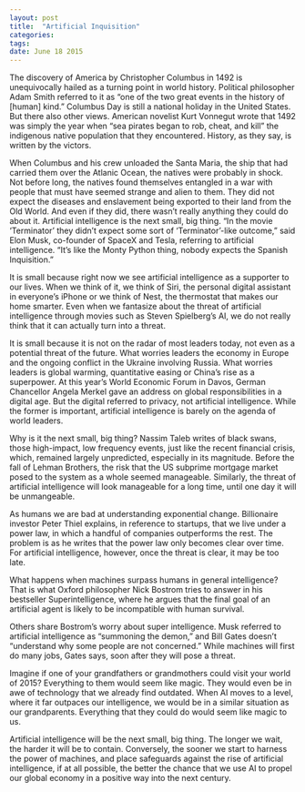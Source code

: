 ```yaml
---
layout: post
title:  "Artificial Inquisition"
categories: 
tags: 
date: June 18 2015
---
```


The discovery of America by Christopher Columbus in 1492 is unequivocally hailed as a turning point in world history. Political philosopher Adam Smith referred to it as “one of the two great events in the history of [human] kind.” Columbus Day is still a national holiday in the United States. But there also other views. American novelist Kurt Vonnegut wrote that 1492 was simply the year when “sea pirates began to rob, cheat, and kill” the indigenous native population that they encountered. History, as they say, is written by the victors.

When Columbus and his crew unloaded the Santa Maria, the ship that had carried them over the Atlanic Ocean, the natives were probably in shock. Not before long, the natives found themselves entangled in a war with people that must have seemed strange and alien to them. They did not expect the diseases and enslavement being exported to their land from the Old World. And even if they did, there wasn’t really anything they could do about it.
Artificial intelligence is the next small, big thing. “In the movie ‘Terminator’ they didn’t expect some sort of ‘Terminator’-like outcome,” said Elon Musk, co-founder of SpaceX and Tesla, referring to artificial intelligence. “It’s like the Monty Python thing, nobody expects the Spanish Inquisition.”

It is small because right now we see artificial intelligence as a supporter to our lives. When we think of it, we think of Siri, the personal digital assistant in everyone’s iPhone or we think of Nest, the thermostat that makes our home smarter. Even when we fantasize about the threat of artificial intelligence through movies such as Steven Spielberg’s AI, we do not really think that it can actually turn into a threat.

It is small because it is not on the radar of most leaders today, not even as a potential threat of the future. What worries leaders the economy in Europe and the ongoing conflict in the Ukraine involving Russia. What worries leaders is global warming, quantitative easing or China’s rise as a superpower. At this year’s World Economic Forum in Davos, German Chancellor Angela Merkel gave an address on global responsibilities in a digital age. But the digital referred to privacy, not artificial intelligence. While the former is important, artificial intelligence is barely on the agenda of world leaders.

Why is it the next small, big thing? Nassim Taleb writes of black swans, those high-impact, low frequency events, just like the recent financial crisis, which, remained largely unpredicted, especially in its magnitude. Before the fall of Lehman Brothers, the risk that the US subprime mortgage market posed to the system as a whole seemed manageable. Similarly, the threat of artificial intelligence will look manageable for a long time, until one day it will be unmangeable.

As humans we are bad at understanding exponential change. Billionaire investor Peter Thiel explains, in reference to startups, that we live under a power law, in which a handful of companies outperforms the rest. The problem is as he writes that the power law only becomes clear over time. For artificial intelligence, however, once the threat is clear, it may be too late.

What happens when machines surpass humans in general intelligence? That is what Oxford philosopher Nick Bostrom tries to answer in his bestseller Superintelligence, where he argues that the final goal of an artificial agent is likely to be incompatible with human survival.

Others share Bostrom’s worry about super intelligence. Musk referred to artificial intelligence as “summoning the demon,” and Bill Gates doesn’t “understand why some people are not concerned.” While machines will first do many jobs, Gates says, soon after they will pose a threat.

Imagine if one of your grandfathers or grandmothers could visit your world of 2015? Everything to them would seem like magic. They would even be in awe of technology that we already find outdated. When AI moves to a level, where it far outpaces our intelligence, we would be in a similar situation as our grandparents. Everything that they could do would seem like magic to us.

Artificial intelligence will be the next small, big thing. The longer we wait, the harder it will be to contain. Conversely, the sooner we start to harness the power of machines, and place safeguards against the rise of artificial intelligence, if at all possible, the better the chance that we use AI to propel our global economy in a positive way into the next century.
